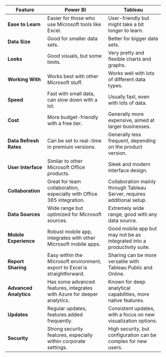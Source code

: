 
| Feature                | Power BI                             | Tableau                       |
|------------------------|--------------------------------------|-------------------------------|
| **Ease to Learn**      | Easier for those who use Microsoft tools like Excel. | User-friendly but might take a bit longer to learn. |
| **Data Size**          | Good for smaller data sets.          | Better for bigger data sets.   |
| **Looks**              | Good visuals, but some limits.       | Very pretty and flexible charts and graphs. |
| **Working With**       | Works best with other Microsoft stuff. | Works well with lots of different data types. |
| **Speed**              | Fast with small data, can slow down with a lot. | Usually fast, even with lots of data. |
| **Cost**               | More budget-friendly with a free tier. | Generally more expensive, aimed at larger businesses. |
| **Data Refresh Rates** | Can be set to real-time in premium versions. | Generally less frequent, depending on the product version. |
| **User Interface**     | Similar to other Microsoft Office products. | Sleek and modern interface design. |
| **Collaboration**      | Great for team collaboration, especially with Office 365 integration. | Collaboration mainly through Tableau Server, requires additional setup. |
| **Data Sources**       | Wide range but optimized for Microsoft sources. | Extremely wide range, good with any data source. |
| **Mobile Experience**  | Robust mobile app, integrates with other Microsoft mobile apps. | Good mobile app but may not be as integrated into a productivity suite. |
| **Report Sharing**     | Easy within the Microsoft environment, export to Excel is straightforward. | Sharing can be more versatile with Tableau Public and Online. |
| **Advanced Analytics** | Has some advanced features, integrates with Azure for deeper analytics. | Known for deep analytical capabilities, more native features. |
| **Updates**            | Regular updates, features added frequently. | Consistent updates, with a focus on new visualization options. |
| **Security**           | Strong security features, especially within corporate settings. | High security, but configuration can be complex for new users. |
